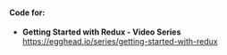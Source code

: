 #### Code for:

- **Getting Started with Redux - Video Series**  
  https://egghead.io/series/getting-started-with-redux  

